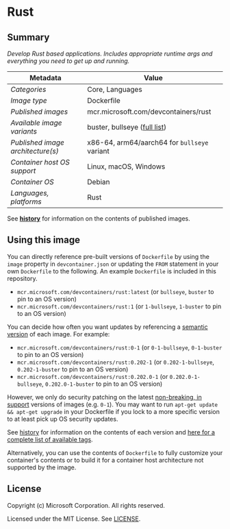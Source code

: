 # Rust

## Summary

*Develop Rust based applications. Includes appropriate runtime args and everything you need to get up and running.*

| Metadata | Value |  
|----------|-------|
| *Categories* | Core, Languages |
| *Image type* | Dockerfile |
| *Published images* | mcr.microsoft.com/devcontainers/rust |
| *Available image variants* | buster, bullseye ([full list](https://mcr.microsoft.com/v2/devcontainers/rust/tags/list)) |
| *Published image architecture(s)* | x86-64, arm64/aarch64 for `bullseye` variant |
| *Container host OS support* | Linux, macOS, Windows |
| *Container OS* | Debian |
| *Languages, platforms* | Rust |

See **[history](history)** for information on the contents of published images.

## Using this image

You can directly reference pre-built versions of `Dockerfile` by using the `image` property in `devcontainer.json` or updating the `FROM` statement in your own `Dockerfile` to the following. An example `Dockerfile` is included in this repository.

- `mcr.microsoft.com/devcontainers/rust:latest` (or `bullseye`, `buster` to pin to an OS version)
- `mcr.microsoft.com/devcontainers/rust:1` (or `1-bullseye`, `1-buster` to pin to an OS version)

You can decide how often you want updates by referencing a [semantic version](https://semver.org/) of each image. For example:

- `mcr.microsoft.com/devcontainers/rust:0-1` (or `0-1-bullseye`, `0-1-buster` to pin to an OS version)
- `mcr.microsoft.com/devcontainers/rust:0.202-1` (or `0.202-1-bullseye`, `0.202-1-buster` to pin to an OS version)
- `mcr.microsoft.com/devcontainers/rust:0.202.0-1` (or `0.202.0-1-bullseye`, `0.202.0-1-buster` to pin to an OS version)

However, we only do security patching on the latest [non-breaking, in support](https://github.com/microsoft/vscode-dev-containers/issues/532) versions of images (e.g. `0-1`). You may want to run `apt-get update && apt-get upgrade` in your Dockerfile if you lock to a more specific version to at least pick up OS security updates.

See [history](history) for information on the contents of each version and [here for a complete list of available tags](https://mcr.microsoft.com/v2/devcontainers/rust/tags/list).

Alternatively, you can use the contents of `Dockerfile` to fully customize your container's contents or to build it for a container host architecture not supported by the image.

## License

Copyright (c) Microsoft Corporation. All rights reserved.

Licensed under the MIT License. See [LICENSE](https://github.com/devcontainers/images/blob/main/LICENSE).